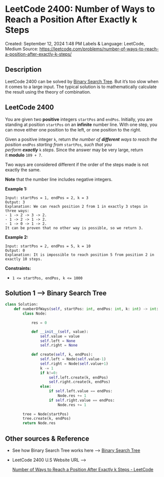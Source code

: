 # LeetCode 2400: Number of Ways to Reach a Position After Exactly k Steps

Created: September 12, 2024 1:48 PM
Labels & Language: LeetCode, Medium
Source: https://leetcode.com/problems/number-of-ways-to-reach-a-position-after-exactly-k-steps/

## Description

LeetCode 2400 can be solved by [Binary Search Tree](Binary%20Search%20Tree%20a91d9413bee0423fb608f131108b709a.md). But it’s too slow when it comes to a large input. The typical solution is to mathematically calculate the result using the theory of combination.

## LeetCode 2400

You are given two **positive** integers `startPos` and `endPos`. Initially, you are standing at position `startPos` on an **infinite** number line. With one step, you can move either one position to the left, or one position to the right.

Given a positive integer `k`, return *the number of **different** ways to reach the position* `endPos` *starting from* `startPos`*, such that you perform **exactly*** `k` *steps*. Since the answer may be very large, return it **modulo** `109 + 7`.

Two ways are considered different if the order of the steps made is not exactly the same.

**Note** that the number line includes negative integers.

**Example 1:**

```
Input: startPos = 1, endPos = 2, k = 3
Output: 3
Explanation: We can reach position 2 from 1 in exactly 3 steps in three ways:
- 1 -> 2 -> 3 -> 2.
- 1 -> 2 -> 1 -> 2.
- 1 -> 0 -> 1 -> 2.
It can be proven that no other way is possible, so we return 3.
```

**Example 2:**

```
Input: startPos = 2, endPos = 5, k = 10
Output: 0
Explanation: It is impossible to reach position 5 from position 2 in exactly 10 steps.

```

**Constraints:**

- `1 <= startPos, endPos, k <= 1000`

## Solution 1 —> Binary Search Tree

```python
class Solution:
    def numberOfWays(self, startPos: int, endPos: int, k: int) -> int:
        class Node:
            
            res = 0

            def __init__(self, value):
                self.value = value
                self.left = None
                self.right = None
            
            def create(self, k, endPos):
                self.left = Node(self.value-1)
                self.right = Node(self.value+1)
                k -= 1
                if k!=0:
                    self.left.create(k, endPos)
                    self.right.create(k, endPos)
                else:
                    if self.left.value == endPos:
                        Node.res += 1
                    if self.right.value == endPos:
                        Node.res += 1
            
        tree = Node(startPos)
        tree.create(k, endPos)
        return Node.res
```

## Other sources & Reference

- See how Binary Search Tree works here —> [Binary Search Tree](Binary%20Search%20Tree%20a91d9413bee0423fb608f131108b709a.md)
- LeetCode 2400 U.S Website URL —>
    
    [Number of Ways to Reach a Position After Exactly k Steps - LeetCode](https://leetcode.com/problems/number-of-ways-to-reach-a-position-after-exactly-k-steps/)